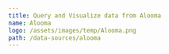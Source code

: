 ```yaml
---
title: Query and Visualize data from Alooma
name: Alooma
logo: /assets/images/temp/Alooma.png
path: /data-sources/alooma
---
```

